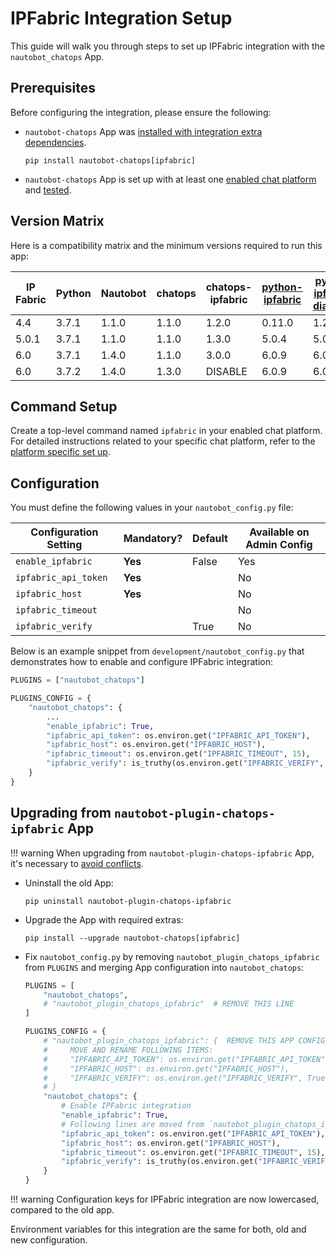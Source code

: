# IPFabric Integration Setup

This guide will walk you through steps to set up IPFabric integration with the `nautobot_chatops` App.

## Prerequisites

Before configuring the integration, please ensure the following:

- `nautobot-chatops` App was [installed with integration extra dependencies](../install.md#installation-guide).
    ```shell
    pip install nautobot-chatops[ipfabric]
    ```
- `nautobot-chatops` App is set up with at least one [enabled chat platform](../install.md#chat-platforms-configuration) and [tested](./../install.md#test-your-chatbot).

## Version Matrix

Here is a compatibility matrix and the minimum versions required to run this app:

| IP Fabric | Python | Nautobot | chatops | chatops-ipfabric | [python-ipfabric](https://github.com/community-fabric/python-ipfabric) | [python-ipfabric-diagrams](https://github.com/community-fabric/python-ipfabric-diagrams) |
|-----------|--------|----------|---------|------------------|------------------------------------------------------------------------|------------------------------------------------------------------------------------------|
| 4.4 | 3.7.1 | 1.1.0 | 1.1.0 | 1.2.0 | 0.11.0 | 1.2.7 |
| 5.0.1 | 3.7.1 | 1.1.0 | 1.1.0 | 1.3.0 | 5.0.4 | 5.0.2 |
| 6.0 | 3.7.1 | 1.4.0 | 1.1.0 | 3.0.0 | 6.0.9 | 6.0.2
| 6.0 | 3.7.2 | 1.4.0 | 1.3.0 | DISABLE | 6.0.9 | 6.0.2

## Command Setup

Create a top-level command named `ipfabric` in your enabled chat platform. For detailed instructions related to your specific chat platform, refer to the [platform specific set up](../install.md#chat-platforms-configuration).

## Configuration

You must define the following values in your `nautobot_config.py` file:

| Configuration Setting | Mandatory? | Default | Available on Admin Config |
| --------------------- | ---------- | ------- | ------------------------- |
| `enable_ipfabric` | **Yes** | False | Yes |
| `ipfabric_api_token` | **Yes** | | No |
| `ipfabric_host` | **Yes** | | No |
| `ipfabric_timeout` | | | No |
| `ipfabric_verify` | | True | No |

Below is an example snippet from `development/nautobot_config.py` that demonstrates how to enable and configure IPFabric integration:

```python
PLUGINS = ["nautobot_chatops"]

PLUGINS_CONFIG = {
    "nautobot_chatops": {
        ...
        "enable_ipfabric": True,
        "ipfabric_api_token": os.environ.get("IPFABRIC_API_TOKEN"),
        "ipfabric_host": os.environ.get("IPFABRIC_HOST"),
        "ipfabric_timeout": os.environ.get("IPFABRIC_TIMEOUT", 15),
        "ipfabric_verify": is_truthy(os.environ.get("IPFABRIC_VERIFY", True)),
    }
}
```

## Upgrading from `nautobot-plugin-chatops-ipfabric` App

!!! warning
    When upgrading from `nautobot-plugin-chatops-ipfabric` App, it's necessary to [avoid conflicts](../install.md#potential-apps-conflicts).

- Uninstall the old App:
    ```shell
    pip uninstall nautobot-plugin-chatops-ipfabric
    ```
- Upgrade the App with required extras:
    ```shell
    pip install --upgrade nautobot-chatops[ipfabric]
    ```
- Fix `nautobot_config.py` by removing `nautobot_plugin_chatops_ipfabric` from `PLUGINS` and merging App configuration into `nautobot_chatops`:
    ```python
    PLUGINS = [
        "nautobot_chatops",
        # "nautobot_plugin_chatops_ipfabric"  # REMOVE THIS LINE
    ]

    PLUGINS_CONFIG = {
        # "nautobot_plugin_chatops_ipfabric": {  REMOVE THIS APP CONFIGURATION
        #     MOVE AND RENAME FOLLOWING ITEMS:
        #     "IPFABRIC_API_TOKEN": os.environ.get("IPFABRIC_API_TOKEN"),
        #     "IPFABRIC_HOST": os.environ.get("IPFABRIC_HOST"),
        #     "IPFABRIC_VERIFY": os.environ.get("IPFABRIC_VERIFY", True),
        # }
        "nautobot_chatops": {
            # Enable IPFabric integration
            "enable_ipfabric": True,
            # Following lines are moved from `nautobot_plugin_chatops_ipfabric`
            "ipfabric_api_token": os.environ.get("IPFABRIC_API_TOKEN"),
            "ipfabric_host": os.environ.get("IPFABRIC_HOST"),
            "ipfabric_timeout": os.environ.get("IPFABRIC_TIMEOUT", 15),
            "ipfabric_verify": is_truthy(os.environ.get("IPFABRIC_VERIFY", True)),
        }
    }
    ```

!!! warning
    Configuration keys for IPFabric integration are now lowercased, compared to the old app.

Environment variables for this integration are the same for both, old and new configuration.
